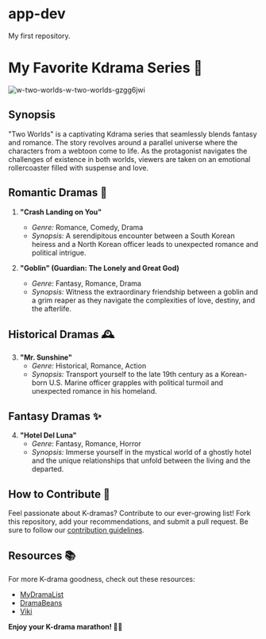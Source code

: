 # app-dev
 My first repository.
 # My Favorite Kdrama Series 🌟

![w-two-worlds-w-two-worlds-gzgg6jwi](https://github.com/jmmhcayetano/app-dev/assets/151894013/6ab198ea-cffd-4742-8eb0-5ed8c3cb8dbc)

## Synopsis

"Two Worlds" is a captivating Kdrama series that seamlessly blends fantasy and romance. The story revolves around a parallel universe where the characters from a webtoon come to life. As the protagonist navigates the challenges of existence in both worlds, viewers are taken on an emotional rollercoaster filled with suspense and love.


## Romantic Dramas 💖

1. **"Crash Landing on You"**
   - *Genre:* Romance, Comedy, Drama
   - *Synopsis:* A serendipitous encounter between a South Korean heiress and a North Korean officer leads to unexpected romance and political intrigue.

2. **"Goblin" (Guardian: The Lonely and Great God)**
   - *Genre:* Fantasy, Romance, Drama
   - *Synopsis:* Witness the extraordinary friendship between a goblin and a grim reaper as they navigate the complexities of love, destiny, and the afterlife.

## Historical Dramas 🕰️

3. **"Mr. Sunshine"**
   - *Genre:* Historical, Romance, Action
   - *Synopsis:* Transport yourself to the late 19th century as a Korean-born U.S. Marine officer grapples with political turmoil and unexpected romance in his homeland.

## Fantasy Dramas ✨

4. **"Hotel Del Luna"**
   - *Genre:* Fantasy, Romance, Horror
   - *Synopsis:* Immerse yourself in the mystical world of a ghostly hotel and the unique relationships that unfold between the living and the departed.

## How to Contribute 🤝

Feel passionate about K-dramas? Contribute to our ever-growing list! Fork this repository, add your recommendations, and submit a pull request. Be sure to follow our [contribution guidelines](CONTRIBUTING.md).

## Resources 📚

For more K-drama goodness, check out these resources:
- [MyDramaList](https://mydramalist.com/)
- [DramaBeans](https://www.dramabeans.com/)
- [Viki](https://www.viki.com/)

**Enjoy your K-drama marathon! 🍿✨**

